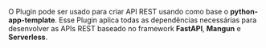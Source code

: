 
O Plugin pode ser usado para criar API REST usando como base o **python-app-template**.
Esse Plugin aplica todas as dependências necessárias para desenvolver as APIs REST baseado no framework **FastAPI**, **Mangun** e **Serverless**.


